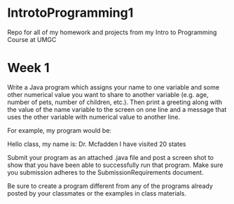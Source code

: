 # IntrotoProgramming1
Repo for all of my homework and projects from my Intro to Programming Course at UMGC

Week 1
=======================================================================================

Write a Java program which assigns your name to one variable and some other numerical value you want to share to another variable (e.g. age, number of pets,  number of children, etc.). Then print a greeting along with the value of the name variable to the screen on one line and a message that uses the other variable with numerical value to another line.

For example, my program would be: 

Hello class, my name is: Dr. Mcfadden
I have visited 20 states

Submit your program as an attached  .java file and post a screen shot to show that you have been able to successfully run that program. Make sure you submission adheres to the SubmissionRequirements document.

Be sure to create a program different from any of the programs already posted by your classmates or the examples in class materials.
